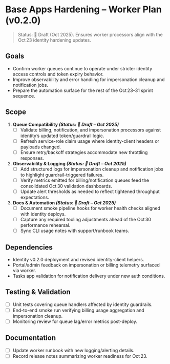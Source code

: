 # Base Apps Hardening – Worker Plan (v0.2.0)

> Status: 📝 Draft (Oct 2025). Ensures worker processors align with the Oct 23 identity hardening updates.

## Goals
- Confirm worker queues continue to operate under stricter identity access controls and token expiry behavior.
- Improve observability and error handling for impersonation cleanup and notification jobs.
- Prepare the automation surface for the rest of the Oct 23–31 sprint sequence.

## Scope
1. **Queue Compatibility *(Status: 📝 Draft – Oct 2025)***
   - [ ] Validate billing, notification, and impersonation processors against identity’s updated token/guardrail logic.
   - [ ] Refresh service-role claim usage where identity-client headers or payloads changed.
   - [ ] Ensure retry/backoff strategies accommodate new throttling responses.
2. **Observability & Logging *(Status: 📝 Draft – Oct 2025)***
   - [ ] Add structured logs for impersonation cleanup and notification jobs to highlight guardrail-triggered failures.
   - [ ] Verify metrics emitted for billing/notification queues feed the consolidated Oct 30 validation dashboards.
   - [ ] Update alert thresholds as needed to reflect tightened throughput expectations.
3. **Docs & Automation *(Status: 📝 Draft – Oct 2025)***
   - [ ] Document smoke pipeline hooks for worker health checks aligned with identity deploys.
   - [ ] Capture any required tooling adjustments ahead of the Oct 30 performance rehearsal.
   - [ ] Sync CLI usage notes with support/runbook teams.

## Dependencies
- Identity v0.2.0 deployment and revised identity-client helpers.
- Portal/admin feedback on impersonation or billing telemetry surfaced via worker.
- Tasks app validation for notification delivery under new auth conditions.

## Testing & Validation
- [ ] Unit tests covering queue handlers affected by identity guardrails.
- [ ] End-to-end smoke run verifying billing usage aggregation and impersonation cleanup.
- [ ] Monitoring review for queue lag/error metrics post-deploy.

## Documentation
- [ ] Update worker runbook with new logging/alerting details.
- [ ] Record release notes summarizing worker readiness for Oct 23.
